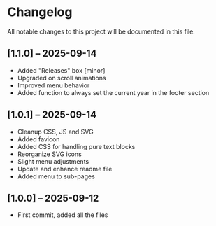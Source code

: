 # Changelog

All notable changes to this project will be documented in this file.

## [1.1.0] – 2025-09-14

- Added "Releases" box [minor]
- Upgraded on scroll animations
- Improved menu behavior
- Added function to always set the current year in the footer section

## [1.0.1] – 2025-09-14

- Cleanup CSS, JS and SVG
- Added favicon
- Added CSS for handling pure text blocks
- Reorganize SVG icons
- Slight menu adjustments
- Update and enhance readme file
- Added menu to sub-pages

## [1.0.0] – 2025-09-12

- First commit, added all the files